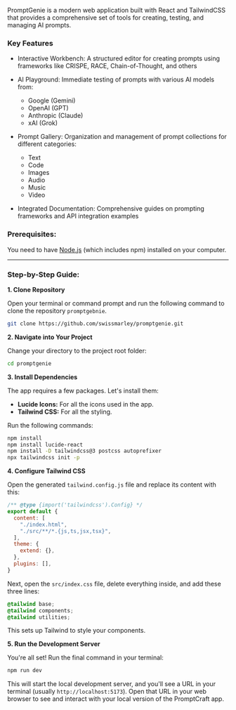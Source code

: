 PromptGenie is a modern web application built with React and TailwindCSS that provides a comprehensive set of tools for creating, testing, and managing AI prompts.

### Key Features

- Interactive Workbench: A structured editor for creating prompts using frameworks like CRISPE, RACE, Chain-of-Thought, and others

- AI Playground: Immediate testing of prompts with various AI models from:
    - Google (Gemini)
    - OpenAI (GPT)
    - Anthropic (Claude)
    - xAI (Grok)

- Prompt Gallery: Organization and management of prompt collections for different categories:
    - Text
    - Code
    - Images
    - Audio
    - Music
    - Video

- Integrated Documentation: Comprehensive guides on prompting frameworks and API integration examples


### Prerequisites:

You need to have [Node.js](https://nodejs.org/) (which includes npm) installed on your computer.

---

### Step-by-Step Guide:

**1. Clone Repository**

Open your terminal or command prompt and run the following command to clone the repository `promptgebnie`.

```bash
git clone https://github.com/swissmarley/promptgenie.git
```

**2. Navigate into Your Project**

Change your directory to the project root folder:
```bash
cd promptgenie
```

**3. Install Dependencies**

The app requires a few packages. Let's install them:

* **Lucide Icons:** For all the icons used in the app.
* **Tailwind CSS:** For all the styling.

Run the following commands:
```bash
npm install
npm install lucide-react
npm install -D tailwindcss@3 postcss autoprefixer
npx tailwindcss init -p
```

**4. Configure Tailwind CSS**

Open the generated `tailwind.config.js` file and replace its content with this:
```javascript
/** @type {import('tailwindcss').Config} */
export default {
  content: [
    "./index.html",
    "./src/**/*.{js,ts,jsx,tsx}",
  ],
  theme: {
    extend: {},
  },
  plugins: [],
}
```
Next, open the `src/index.css` file, delete everything inside, and add these three lines:
```css
@tailwind base;
@tailwind components;
@tailwind utilities;
```
This sets up Tailwind to style your components.


**5. Run the Development Server**

You're all set! Run the final command in your terminal:
```bash
npm run dev
```

This will start the local development server, and you'll see a URL in your terminal (usually `http://localhost:5173`). Open that URL in your web browser to see and interact with your local version of the PromptCraft app.